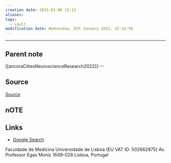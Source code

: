 ```yaml
---
creation date: 2025-01-08 15:13
aliases: 
tags:
  - vault
modification date: Wednesday, 8th January 2025, 15:14:50
---
```

---

## Parent note
[[ancoraCitiesNeuroscienceResearch2022]]---

## Source
[Source](obsidian://adv-uri?vault=hobbies&filepath=history%2Flocations%2FFaculty%20of%20Medicine%2C%20University%20of%20Lisbon.md)
## nOTE

## Links
- [Google Search](https://www.google.com/search?q=Faculty+of+Medicine,+University+of+Lisbon)

Faculdade de Medicina Universidade de Lisboa 
(EU VAT ID: 502662875)
Av. Professor Egas Moniz 1649-028 
Lisboa, Portugal
